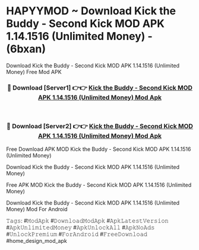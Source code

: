 # HAPYYMOD ~ Download Kick the Buddy - Second Kick MOD APK 1.14.1516 (Unlimited Money) - (6bxan)
Download Kick the Buddy - Second Kick MOD APK 1.14.1516 (Unlimited Money) Free Mod APK

<div align="center">
<h3>🔴 Download [Server1] 👉👉 <a href="https://apk-comot.site?title=Kick_the_Buddy_-_Second_Kick_MOD_APK_1.14.1516_(Unlimited_Money)">Kick the Buddy - Second Kick MOD APK 1.14.1516 (Unlimited Money) Mod Apk</a></h3><br>

<h3>🔴 Download [Server2] 👉👉 <a href="https://apk-comot.site?title=Kick_the_Buddy_-_Second_Kick_MOD_APK_1.14.1516_(Unlimited_Money)">Kick the Buddy - Second Kick MOD APK 1.14.1516 (Unlimited Money) Mod Apk</a></h3>
</div>


Free Download APK MOD Kick the Buddy - Second Kick MOD APK 1.14.1516 (Unlimited Money)

Download Kick the Buddy - Second Kick MOD APK 1.14.1516 (Unlimited Money) 

Free APK MOD Kick the Buddy - Second Kick MOD APK 1.14.1516 (Unlimited Money) 

Download Kick the Buddy - Second Kick MOD APK 1.14.1516 (Unlimited Money) Mod For Android

𝚃𝚊𝚐𝚜: #𝙼𝚘𝚍𝙰𝚙𝚔 #𝙳𝚘𝚠𝚗𝚕𝚘𝚊𝚍𝙼𝚘𝚍𝙰𝚙𝚔 #𝙰𝚙𝚔𝙻𝚊𝚝𝚎𝚜𝚝𝚅𝚎𝚛𝚜𝚒𝚘𝚗 #𝙰𝚙𝚔𝚄𝚗𝚕𝚒𝚖𝚒𝚝𝚎𝚍𝙼𝚘𝚗𝚎𝚢 #𝙰𝚙𝚔𝚄𝚗𝚕𝚘𝚌𝚔𝙰𝚕𝚕 #𝙰𝚙𝚔𝙽𝚘𝙰𝚍𝚜 #𝚄𝚗𝚕𝚘𝚌𝚔𝙿𝚛𝚎𝚖𝚒𝚞𝚖 #𝙵𝚘𝚛𝙰𝚗𝚍𝚛𝚘𝚒𝚍 #𝙵𝚛𝚎𝚎𝙳𝚘𝚠𝚗𝚕𝚘𝚊𝚍 #home_design_mod_apk
